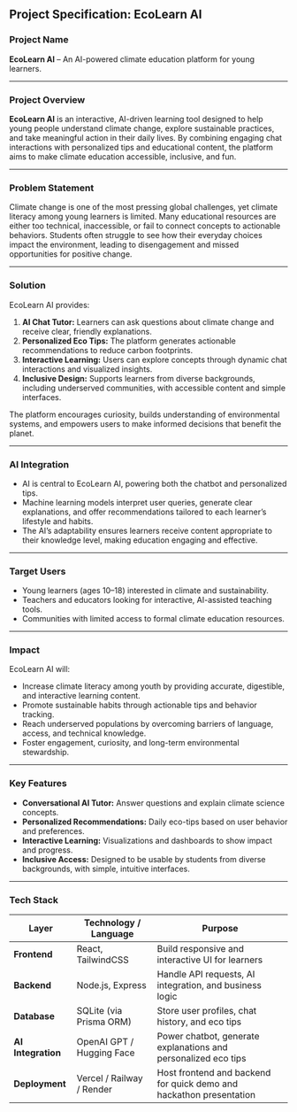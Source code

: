 ## **Project Specification: EcoLearn AI**

### **Project Name**

**EcoLearn AI** – An AI-powered climate education platform for young learners.

---

### **Project Overview**

**EcoLearn AI** is an interactive, AI-driven learning tool designed to help young people understand climate change, explore sustainable practices, and take meaningful action in their daily lives. By combining engaging chat interactions with personalized tips and educational content, the platform aims to make climate education accessible, inclusive, and fun.

---

### **Problem Statement**

Climate change is one of the most pressing global challenges, yet climate literacy among young learners is limited. Many educational resources are either too technical, inaccessible, or fail to connect concepts to actionable behaviors. Students often struggle to see how their everyday choices impact the environment, leading to disengagement and missed opportunities for positive change.

---

### **Solution**

EcoLearn AI provides:

1. **AI Chat Tutor:** Learners can ask questions about climate change and receive clear, friendly explanations.
2. **Personalized Eco Tips:** The platform generates actionable recommendations to reduce carbon footprints.
3. **Interactive Learning:** Users can explore concepts through dynamic chat interactions and visualized insights.
4. **Inclusive Design:** Supports learners from diverse backgrounds, including underserved communities, with accessible content and simple interfaces.

The platform encourages curiosity, builds understanding of environmental systems, and empowers users to make informed decisions that benefit the planet.

---

### **AI Integration**

* AI is central to EcoLearn AI, powering both the chatbot and personalized tips.
* Machine learning models interpret user queries, generate clear explanations, and offer recommendations tailored to each learner’s lifestyle and habits.
* The AI’s adaptability ensures learners receive content appropriate to their knowledge level, making education engaging and effective.

---

### **Target Users**

* Young learners (ages 10–18) interested in climate and sustainability.
* Teachers and educators looking for interactive, AI-assisted teaching tools.
* Communities with limited access to formal climate education resources.

---

### **Impact**

EcoLearn AI will:

* Increase climate literacy among youth by providing accurate, digestible, and interactive learning content.
* Promote sustainable habits through actionable tips and behavior tracking.
* Reach underserved populations by overcoming barriers of language, access, and technical knowledge.
* Foster engagement, curiosity, and long-term environmental stewardship.

---

### **Key Features**

* **Conversational AI Tutor:** Answer questions and explain climate science concepts.
* **Personalized Recommendations:** Daily eco-tips based on user behavior and preferences.
* **Interactive Learning:** Visualizations and dashboards to show impact and progress.
* **Inclusive Access:** Designed to be usable by students from diverse backgrounds, with simple, intuitive interfaces.

---

### **Tech Stack**

| Layer              | Technology / Language     | Purpose                                                             |
| ------------------ | ------------------------- | ------------------------------------------------------------------- |
| **Frontend**       | React, TailwindCSS        | Build responsive and interactive UI for learners                    |
| **Backend**        | Node.js, Express          | Handle API requests, AI integration, and business logic             |
| **Database**       | SQLite (via Prisma ORM)   | Store user profiles, chat history, and eco tips                     |
| **AI Integration** | OpenAI GPT / Hugging Face | Power chatbot, generate explanations and personalized eco tips      |
| **Deployment**     | Vercel / Railway / Render | Host frontend and backend for quick demo and hackathon presentation |